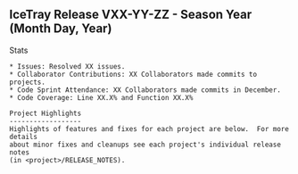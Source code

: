 <!--
SPDX-FileCopyrightText: 2024 The IceTray Contributors

SPDX-License-Identifier: BSD-2-Clause
-->

IceTray Release VXX-YY-ZZ - Season Year (Month Day, Year)
-----------------------------------------------------------

Stats
~~~~~
* Issues: Resolved XX issues.
* Collaborator Contributions: XX Collaborators made commits to projects.
* Code Sprint Attendance: XX Collaborators made commits in December.
* Code Coverage: Line XX.X% and Function XX.X%

Project Highlights
------------------
Highlights of features and fixes for each project are below.  For more details
about minor fixes and cleanups see each project's individual release notes
(in <project>/RELEASE_NOTES).

